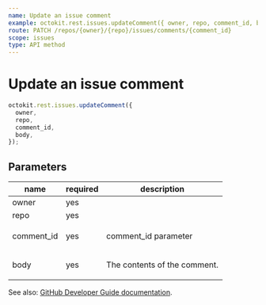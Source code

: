 ```yaml
---
name: Update an issue comment
example: octokit.rest.issues.updateComment({ owner, repo, comment_id, body })
route: PATCH /repos/{owner}/{repo}/issues/comments/{comment_id}
scope: issues
type: API method
---
```


# Update an issue comment

```js
octokit.rest.issues.updateComment({
  owner,
  repo,
  comment_id,
  body,
});
```

## Parameters

<table>
  <thead>
    <tr>
      <th>name</th>
      <th>required</th>
      <th>description</th>
    </tr>
  </thead>
  <tbody>
    <tr><td>owner</td><td>yes</td><td>

</td></tr>
<tr><td>repo</td><td>yes</td><td>

</td></tr>
<tr><td>comment_id</td><td>yes</td><td>

comment_id parameter

</td></tr>
<tr><td>body</td><td>yes</td><td>

The contents of the comment.

</td></tr>
  </tbody>
</table>

See also: [GitHub Developer Guide documentation](https://docs.github.com/rest/reference/issues#update-an-issue-comment).

